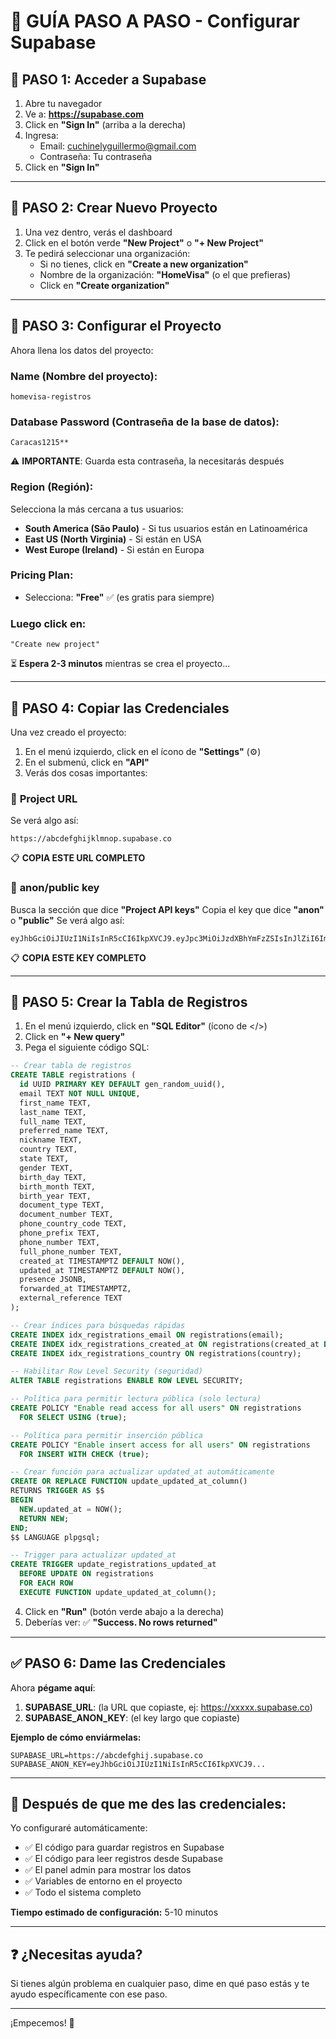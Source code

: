 # 🚀 GUÍA PASO A PASO - Configurar Supabase

## 📝 PASO 1: Acceder a Supabase

1. Abre tu navegador
2. Ve a: **https://supabase.com**
3. Click en **"Sign In"** (arriba a la derecha)
4. Ingresa:
   - Email: cuchinelyguillermo@gmail.com
   - Contraseña: Tu contraseña
5. Click en **"Sign In"**

---

## 📝 PASO 2: Crear Nuevo Proyecto

1. Una vez dentro, verás el dashboard
2. Click en el botón verde **"New Project"** o **"+ New Project"**
3. Te pedirá seleccionar una organización:
   - Si no tienes, click en **"Create a new organization"**
   - Nombre de la organización: **"HomeVisa"** (o el que prefieras)
   - Click en **"Create organization"**

---

## 📝 PASO 3: Configurar el Proyecto

Ahora llena los datos del proyecto:

### **Name** (Nombre del proyecto):
```
homevisa-registros
```

### **Database Password** (Contraseña de la base de datos):
```
Caracas1215**
```
⚠️ **IMPORTANTE**: Guarda esta contraseña, la necesitarás después

### **Region** (Región):
Selecciona la más cercana a tus usuarios:
- **South America (São Paulo)** - Si tus usuarios están en Latinoamérica
- **East US (North Virginia)** - Si están en USA
- **West Europe (Ireland)** - Si están en Europa

### **Pricing Plan**:
- Selecciona: **"Free"** ✅ (es gratis para siempre)

### Luego click en:
```
"Create new project"
```

⏳ **Espera 2-3 minutos** mientras se crea el proyecto...

---

## 📝 PASO 4: Copiar las Credenciales

Una vez creado el proyecto:

1. En el menú izquierdo, click en el ícono de **"Settings"** (⚙️)
2. En el submenú, click en **"API"**
3. Verás dos cosas importantes:

### 🔑 **Project URL**
Se verá algo así:
```
https://abcdefghijklmnop.supabase.co
```
📋 **COPIA ESTE URL COMPLETO**

### 🔑 **anon/public key**
Busca la sección que dice **"Project API keys"**
Copia el key que dice **"anon"** o **"public"**
Se verá algo así:
```
eyJhbGciOiJIUzI1NiIsInR5cCI6IkpXVCJ9.eyJpc3MiOiJzdXBhYmFzZSIsInJlZiI6ImFiY2RlZmdoaWprbG1ub3AiLCJyb2xlIjoiYW5vbiIsImlhdCI6MTYxNjQzNTIwMCwiZXhwIjoxOTMxOTk3MjAwfQ.abcdefghijklmnopqrstuvwxyz1234567890
```
📋 **COPIA ESTE KEY COMPLETO**

---

## 📝 PASO 5: Crear la Tabla de Registros

1. En el menú izquierdo, click en **"SQL Editor"** (ícono de </>)
2. Click en **"+ New query"**
3. Pega el siguiente código SQL:

```sql
-- Crear tabla de registros
CREATE TABLE registrations (
  id UUID PRIMARY KEY DEFAULT gen_random_uuid(),
  email TEXT NOT NULL UNIQUE,
  first_name TEXT,
  last_name TEXT,
  full_name TEXT,
  preferred_name TEXT,
  nickname TEXT,
  country TEXT,
  state TEXT,
  gender TEXT,
  birth_day TEXT,
  birth_month TEXT,
  birth_year TEXT,
  document_type TEXT,
  document_number TEXT,
  phone_country_code TEXT,
  phone_prefix TEXT,
  phone_number TEXT,
  full_phone_number TEXT,
  created_at TIMESTAMPTZ DEFAULT NOW(),
  updated_at TIMESTAMPTZ DEFAULT NOW(),
  presence JSONB,
  forwarded_at TIMESTAMPTZ,
  external_reference TEXT
);

-- Crear índices para búsquedas rápidas
CREATE INDEX idx_registrations_email ON registrations(email);
CREATE INDEX idx_registrations_created_at ON registrations(created_at DESC);
CREATE INDEX idx_registrations_country ON registrations(country);

-- Habilitar Row Level Security (seguridad)
ALTER TABLE registrations ENABLE ROW LEVEL SECURITY;

-- Política para permitir lectura pública (solo lectura)
CREATE POLICY "Enable read access for all users" ON registrations
  FOR SELECT USING (true);

-- Política para permitir inserción pública
CREATE POLICY "Enable insert access for all users" ON registrations
  FOR INSERT WITH CHECK (true);

-- Crear función para actualizar updated_at automáticamente
CREATE OR REPLACE FUNCTION update_updated_at_column()
RETURNS TRIGGER AS $$
BEGIN
  NEW.updated_at = NOW();
  RETURN NEW;
END;
$$ LANGUAGE plpgsql;

-- Trigger para actualizar updated_at
CREATE TRIGGER update_registrations_updated_at
  BEFORE UPDATE ON registrations
  FOR EACH ROW
  EXECUTE FUNCTION update_updated_at_column();
```

4. Click en **"Run"** (botón verde abajo a la derecha)
5. Deberías ver: ✅ **"Success. No rows returned"**

---

## ✅ PASO 6: Dame las Credenciales

Ahora **pégame aquí**:

1. **SUPABASE_URL**: (la URL que copiaste, ej: https://xxxxx.supabase.co)
2. **SUPABASE_ANON_KEY**: (el key largo que copiaste)

**Ejemplo de cómo enviármelas:**
```
SUPABASE_URL=https://abcdefghij.supabase.co
SUPABASE_ANON_KEY=eyJhbGciOiJIUzI1NiIsInR5cCI6IkpXVCJ9...
```

---

## 🎯 Después de que me des las credenciales:

Yo configuraré automáticamente:
- ✅ El código para guardar registros en Supabase
- ✅ El código para leer registros desde Supabase
- ✅ El panel admin para mostrar los datos
- ✅ Variables de entorno en el proyecto
- ✅ Todo el sistema completo

**Tiempo estimado de configuración:** 5-10 minutos

---

## ❓ ¿Necesitas ayuda?

Si tienes algún problema en cualquier paso, dime en qué paso estás y te ayudo específicamente con ese paso.

---

¡Empecemos! 🚀
